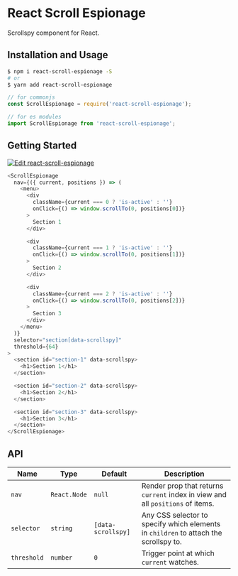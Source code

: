 # React Scroll Espionage

Scrollspy component for React.

## Installation and Usage

```bash
$ npm i react-scroll-espionage -S
# or
$ yarn add react-scroll-espionage
```

```js
// for commonjs
const ScrollEspionage = require('react-scroll-espionage');

// for es modules
import ScrollEspionage from 'react-scroll-espionage';
```

## Getting Started

[![Edit react-scroll-espionage](https://codesandbox.io/static/img/play-codesandbox.svg)](https://codesandbox.io/s/react-scroll-espionage-6bw7m?fontsize=14&hidenavigation=1&theme=dark)

```js
<ScrollEspionage
  nav={({ current, positions }) => (
    <menu>
      <div
        className={current === 0 ? 'is-active' : ''}
        onClick={() => window.scrollTo(0, positions[0])}
      >
        Section 1
      </div>

      <div
        className={current === 1 ? 'is-active' : ''}
        onClick={() => window.scrollTo(0, positions[1])}
      >
        Section 2
      </div>

      <div
        className={current === 2 ? 'is-active' : ''}
        onClick={() => window.scrollTo(0, positions[2])}
      >
        Section 3
      </div>
    </menu>
  )}
  selector="section[data-scrollspy]"
  threshold={64}
>
  <section id="section-1" data-scrollspy>
    <h1>Section 1</h1>
  </section>

  <section id="section-2" data-scrollspy>
    <h1>Section 2</h1>
  </section>

  <section id="section-3" data-scrollspy>
    <h1>Section 3</h1>
  </section>
</ScrollEspionage>
```

## API

| Name        | Type         | Default            | Description                                                                          |
|-------------|--------------|--------------------|--------------------------------------------------------------------------------------|
| `nav`       | `React.Node` | `null`             | Render prop that returns `current` index in view and all `positions` of items.       |
| `selector`  | `string`     | `[data-scrollspy]` | Any CSS selector to specify which elements in `children` to attach the scrollspy to. |
| `threshold` | `number`     | `0`                | Trigger point at which `current` watches.                                            |
